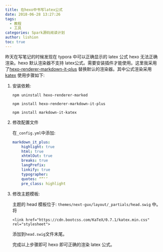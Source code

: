 ```yaml
---
title: 在hexo中书写latex公式
date: 2018-06-28 13:27:26
tags:
  - 教程
  - 工具
categories: Spark源码阅读计划
author: lishion
toc: true
---
```


昨天在写笔记的时候发现在 typora 中可以正确显示的 latex 公式 hexo 无法正确渲染。hexo 默认渲染器不支持 latex公式。需要安装插件才能使用。这里我采用了[hexo-renderer-markdown-it-plus](https://github.com/CHENXCHEN/hexo-renderer-markdown-it-plus) 替换默认的渲染器。其中公式渲染采用 [katex](https://khan.github.io/KaTeX/) 使用步骤如下:

1. 安装依赖:

   `npm uninstall hexo-renderer-marked`

   `npm install hexo-renderer-markdown-it-plus`

   `npm install markdown-it-katex`

2. 修改配置文件

   在`_config.yml`中添加:

   ```yaml
   markdown_it_plus:
       highlight: true
       html: true
       xhtmlOut: true
       breaks: true
       langPrefix:
       linkify: true
       typographer:
       quotes: “”‘’
       pre_class: highlight
   ```

3. 修改主题模板:

      主题的 head 模板位于: `themes/next-gux/layout/_partials/head.swig` 中。将

      ```
      <link href="https://cdn.bootcss.com/KaTeX/0.7.1/katex.min.css" rel="stylesheet">
      ```

      添加到`head.swig`文件末尾。

   完成以上步骤即可 hexo 即可正确的渲染 latex 公式。

